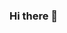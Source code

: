 ### Hi there 👋

<!--
**jomar1129/jomar1129** is a ✨ _special_ ✨ repository because its `README.md` (this file) appears on your GitHub profile.

Here are some ideas to get you started:

- 🔭 I’m currently Looking for a role that suits my interest
- 🌱 I’m currently learning backend development ...
- 👯 I’m looking to collaborate on anyone who wants help! :D 
- 🤔 I’m looking for help with learning backend languages
- 💬 Ask me about ANYTHING you want to know about me ...
- 📫 How to reach me:jomarcotejo@gmail.com ...
- ⚡ Fun fact: I don't Sing :P ...
-->
